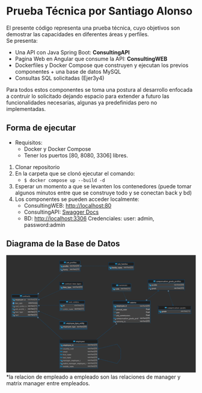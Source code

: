 # Prueba Técnica por Santiago Alonso

El presente código representa una prueba técnica, cuyo objetivos son demostrar las capacidades en diferentes áreas y perfiles.  
Se presenta:  
- Una API con Java Spring Boot: **ConsultingAPI**  
- Pagina Web en Angular que consume la API: **ConsultingWEB**  
- Dockerfiles y Docker Compose que construyen y ejecutan los previos componentes + una base de datos MySQL  
- Consultas SQL solicitadas (Ejer3y4)  

Para todos estos componentes se toma una postura al desarrollo enfocada a contruir lo solicitado dejando espacio para extender a futuro las funcionalidades necesarias, algunas ya predefinidas pero no implementadas.  

## Forma de ejecutar
- Requisitos:   
    - Docker y Docker Compose  
    - Tener los puertos [80, 8080, 3306] libres.

1. Clonar repositorio
2. En la carpeta que se clonó ejecutar el comando:  
    - ```$ docker compose up --build -d ```  
3. Esperar un momento a que se levanten los contenedores (puede tomar algunos minutos entre que se construye todo y se conectan back y bd)  
4. Los componentes se pueden acceder localmente:  
    - ConsultingWEB: [http://localhost:80](http://localhost:80)
    - ConsultingAPI: [Swagger Docs](http://localhost:8080)  
    - BD: [http://localhost:3306]() Credenciales: user: admin, password:admin  





## Diagrama de la Base de Datos  
![DiagramaBD](image.png)  
*la relacion de empleado a empleado son las relaciones de manager y matrix manager entre empleados.  
